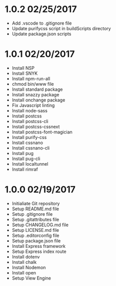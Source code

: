# 1.0.2 02/25/2017

* Add .vscode to .gitignore file
* Update purifycss script in buildScripts directory
* Update package.json scripts

# 1.0.1 02/20/2017 

* Install NSP
* Install SNYK
* Install npm-run-all
* chmod bin/www file
* Install standard package
* Install snazzy package
* Install onchange package
* Fix Javascript linting
* Install node-sass
* Install postcss
* Install postcss-cli
* Install postcss-cssnext
* Install postcss-font-magician
* Install purify-css
* Install cssnano
* Install cssnano-cli
* Install pug
* Install pug-cli
* Install localtunnel
* Install rimraf

# 1.0.0 02/19/2017

* Initialiate Git repository
* Setup README.md file
* Setup .gitignore file
* Setup .gitattributes file
* Setup CHANGELOG.md file
* Setup LICENSE.md file
* Setup .editorconfig file
* Setup package.json file
* Install Express framework
* Setup Express index route
* Install dotenv
* Install chalk
* Install Nodemon
* Install open
* Setup View Engine
